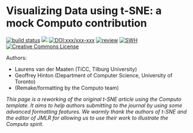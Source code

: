 # Visualizing Data using t-SNE: a mock Computo contribution

[![build status](https://github.com/computorg/published-paper-tsne/actions/workflows/build.yml/badge.svg)](https://github.com/computorg/published-paper-tsne)
[![](https://img.shields.io/github/last-commit/computorg/published-paper-tsne.svg)](https://github.com/computorg/published-paper-tsne/commits/main)
[![DOI:xxx/xxx-xxx](https://img.shields.io/badge/DOI-xxx/xxx--xxx-034E79.svg)](https://doi.org/xxx/xxx-xxx)
[![review](https://img.shields.io/badge/review-report-blue)](https://github.com/computorg/published-paper-tsne/issues?q=is%3Aopen+is%3Aissue+label%3Areview)
[![SWH](https://archive.softwareheritage.org/badge/origin/https://github.com/computorg/published-xxxx/)](https://archive.softwareheritage.org/browse/origin/?origin_url=https://github.com/computorg/published-xxxx)
[![Creative Commons License](https://i.creativecommons.org/l/by/4.0/80x15.png)](http://creativecommons.org/licenses/by/4.0/)

Authors:

- Laurens van der Maaten (TiCC, Tilburg University)
- Geoffrey Hinton (Department of Computer Science, University of Toronto)
- (Remake/formatting by the Computo team)

*This page is a reworking of the original t-SNE article using the Computo template. It aims to help authors submitting to the journal by using some advanced formatting features. We warmly thank the authors of t-SNE and the editor of JMLR for allowing us to use their work to illustrate the Computo spirit.*

